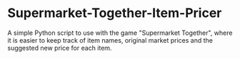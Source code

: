 # Supermarket-Together-Item-Pricer
A simple Python script to use with the game "Supermarket Together", where it is easier to keep track of item names, original market prices and the suggested new price for each item.
